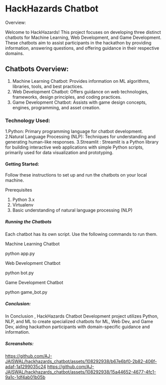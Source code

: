 # HackHazards Chatbot

Overview:

Welcome to HackHazards! This project focuses on developing three distinct chatbots for Machine Learning, Web Development, and Game Development. These chatbots aim to assist participants in the hackathon by providing information, answering questions, and offering guidance in their respective domains.

## Chatbots Overview:

1. Machine Learning Chatbot: Provides information on ML algorithms, libraries, tools, and best practices.
2. Web Development Chatbot: Offers guidance on web technologies, frameworks, design principles, and coding practices.
3. Game Development Chatbot: Assists with game design concepts, engines, programming, and asset creation.

### Technology Used:

1.Python: Primary programming language for chatbot development.
2.Natural Language Processing (NLP): Techniques for understanding and generating human-like responses.
3.Streamlit : Streamlit is a Python library for building interactive web applications with simple Python scripts, primarily used for data visualization and prototyping.

#### Getting Started:
Follow these instructions to set up and run the chatbots on your local machine.

Prerequisites
1. Python 3.x
2. Virtualenv
3. Basic understanding of natural language processing (NLP)

##### Running the Chatbots

Each chatbot has its own script. Use the following commands to run them.

Machine Learning Chatbot

python app.py

Web Development Chatbot

python bot.py

Game Development Chatbot

python game_bot.py

##### Conclusion:

In Conclusion , HackHazards Chatbot Development project utilizes Python, NLP, and ML to create specialized chatbots for ML, Web Dev, and Game Dev, aiding hackathon participants with domain-specific guidance and information.

##### Screanshots:
https://github.com/AJ-JAISWAL/hackhazards_chatbot/assets/108292938/b67e6bf0-2b82-406f-adaf-1a1299035c24
https://github.com/AJ-JAISWAL/hackhazards_chatbot/assets/108292938/15a44652-4677-4fc1-9a1c-1df4ab01b05b
